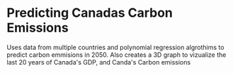 # Predicting Canadas Carbon Emissions
 Uses data from multiple countries and polynomial regression algrothims to predict carbon emmisions in 2050. Also creates a 3D graph to vizualize the last 20 years of Canada's GDP, and Canda's Carbon emissions
